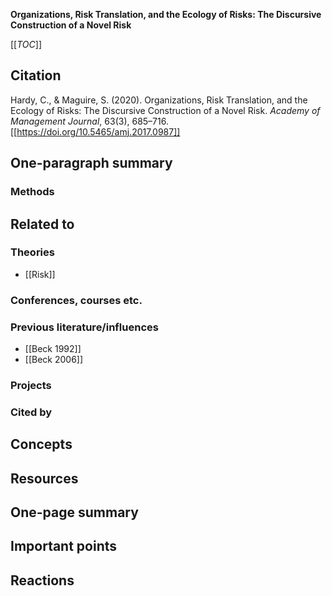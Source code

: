 **Organizations, Risk Translation, and the Ecology of Risks: The Discursive Construction of a Novel Risk**

[[_TOC_]]

## Citation

Hardy, C., & Maguire, S. (2020). Organizations, Risk Translation, and the Ecology of Risks: The Discursive Construction of a Novel Risk. *Academy of Management Journal*, 63(3), 685–716. [[https://doi.org/10.5465/amj.2017.0987]]

## One-paragraph summary

### Methods

## Related to

### Theories
* [[Risk]]

### Conferences, courses etc.

### Previous literature/influences
* [[Beck 1992]]
* [[Beck 2006]]

### Projects

### Cited by

## Concepts

## Resources

## One-page summary

## Important points

## Reactions